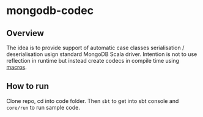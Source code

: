 # mongodb-codec

## Overview
The idea is to provide support of automatic case classes serialisation / deserialisation usign standard MongoDB Scala driver. Intention is not to use reflection in runtime but instead create codecs in compile time using [macros](http://docs.scala-lang.org/overviews/macros/overview.html). 

## How to run
Clone repo, cd into code folder. Then `sbt` to get into sbt console and `core/run` to run sample code.

